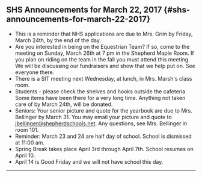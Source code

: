 ## SHS Announcements for March 22, 2017 {#shs-announcements-for-march-22-2017}

*   This is a reminder that NHS applications are due to Mrs. Grim by Friday, March 24th, by the end of the day.
*   Are you interested in being on the Equestrian Team? If so, come to the meeting on Sunday, March 26th at 7 pm in the Shepherd Maple Room. If you plan on riding on the team in the fall you must attend this meeting. We will be discussing our fundraisers and show that we help put on. See everyone there.
*   There is a SIT meeting next Wednesday, at lunch, in Mrs. Marsh&#039;s class room.
*   Students - please check the shelves and hooks outside the cafeteria. Some items have been there for a very long time. Anything not taken care of by March 24th, will be donated.
*   Seniors: Your senior picture and quote for the yearbook are due to Mrs. Bellinger by March 31\. You may email your picture and quote to jbellinger@shepherdschools.net. Any questions, see Mrs. Bellinger in room 101.
*   Reminder: March 23 and 24 are half day of school. School is dismissed at 11:00 am.
*   Spring Break takes place April 3rd through April 7th. School resumes on April 10.
*   April 14 is Good Friday and we will not have school this day.

***